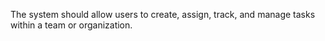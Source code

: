 The system should allow users to create, assign, track, and manage tasks within a team or organization.
